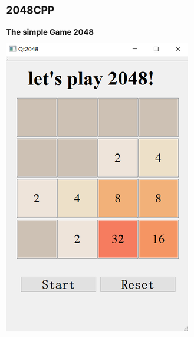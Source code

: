 # 2048CPP
## The simple Game 2048 

![](https://github.com/uianster/2048CPP/blob/master/Qt2048/Resources/捕获.PNG)
